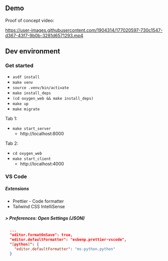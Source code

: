 ## Demo

Proof of concept video:

https://user-images.githubusercontent.com/1904314/177020597-730c1547-d367-43f7-9b0b-3281d6571293.mp4

## Dev environment

### Get started

- `asdf install`
- `make venv`
- `source .venv/bin/activate`
- `make install_deps`
- `(cd oxygen_web && make install_deps)`
- `make up`
- `make migrate`

Tab 1:

- `make start_server`
  - http://localhost:8000

Tab 2:

- `cd oxygen_web`
- `make start_client`
  - http://localhost:4000

### VS Code

##### Extensions

- Prettier - Code formatter
- Tailwind CSS IntelliSense

##### > Preferences: Open Settings (JSON)

```json
  ...
  "editor.formatOnSave": true,
  "editor.defaultFormatter": "esbenp.prettier-vscode",
  "[python]": {
    "editor.defaultFormatter": "ms-python.python"
  }
```
